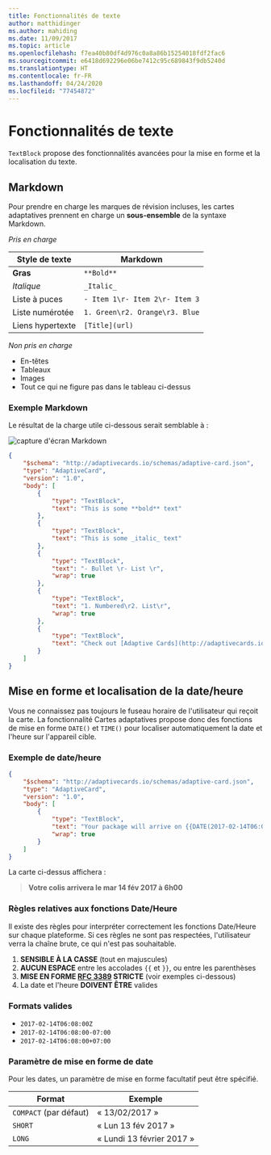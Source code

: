 ```yaml
---
title: Fonctionnalités de texte
author: matthidinger
ms.author: mahiding
ms.date: 11/09/2017
ms.topic: article
ms.openlocfilehash: f7ea40b80df4d976c0a8a86b15254018fdf2fac6
ms.sourcegitcommit: e6418d692296e06be7412c95c689843f9db5240d
ms.translationtype: HT
ms.contentlocale: fr-FR
ms.lasthandoff: 04/24/2020
ms.locfileid: "77454872"
---
```

# <a name="text-features"></a>Fonctionnalités de texte

`TextBlock` propose des fonctionnalités avancées pour la mise en forme et la localisation du texte.

## <a name="markdown"></a>Markdown
Pour prendre en charge les marques de révision incluses, les cartes adaptatives prennent en charge un **sous-ensemble** de la syntaxe Markdown.

_Pris en charge_

| Style de texte      | Markdown |
|-----------------|-----|
| **Gras**        | ```**Bold**``` |
| _Italique_        | ```_Italic_``` |
| Liste à puces     | ```- Item 1\r- Item 2\r- Item 3``` | 
| Liste numérotée   | ```1. Green\r2. Orange\r3. Blue``` |
| Liens hypertexte      | ```[Title](url)``` |

_Non pris en charge_

* En-têtes
* Tableaux
* Images
* Tout ce qui ne figure pas dans le tableau ci-dessus

### <a name="markdown-example"></a>Exemple Markdown

Le résultat de la charge utile ci-dessous serait semblable à :

![capture d'écran Markdown](media/text-features/markdown.png)

```json
{
    "$schema": "http://adaptivecards.io/schemas/adaptive-card.json",
    "type": "AdaptiveCard",
    "version": "1.0",
    "body": [
        {
            "type": "TextBlock",
            "text": "This is some **bold** text"
        },
        {
            "type": "TextBlock",
            "text": "This is some _italic_ text"
        },
        {
            "type": "TextBlock",
            "text": "- Bullet \r- List \r",
            "wrap": true
        },
        {
            "type": "TextBlock",
            "text": "1. Numbered\r2. List\r",
            "wrap": true
        },
        {
            "type": "TextBlock",
            "text": "Check out [Adaptive Cards](http://adaptivecards.io)"
        }
    ]
}
```

## <a name="datetime-formatting-and-localization"></a>Mise en forme et localisation de la date/heure

Vous ne connaissez pas toujours le fuseau horaire de l'utilisateur qui reçoit la carte. La fonctionnalité Cartes adaptatives propose donc des fonctions de mise en forme `DATE()` et `TIME()` pour localiser automatiquement la date et l'heure sur l'appareil cible.

### <a name="datetime-example"></a>Exemple de date/heure

```json
{
    "$schema": "http://adaptivecards.io/schemas/adaptive-card.json",
    "type": "AdaptiveCard",
    "version": "1.0",
    "body": [
        {
            "type": "TextBlock",
            "text": "Your package will arrive on {{DATE(2017-02-14T06:00:00Z, SHORT)}} at {{TIME(2017-02-14T06:00:00Z)}}",
            "wrap": true
        }
    ]
}
```

La carte ci-dessus affichera : 

> **Votre colis arrivera le mar 14 fév 2017 à 6h00**

### <a name="datetime-function-rules"></a>Règles relatives aux fonctions Date/Heure

Il existe des règles pour interpréter correctement les fonctions Date/Heure sur chaque plateforme. Si ces règles ne sont pas respectées, l'utilisateur verra la chaîne brute, ce qui n'est pas souhaitable.

1. **SENSIBLE À LA CASSE** (tout en majuscules)
1. **AUCUN ESPACE** entre les accolades `{{` et `}}`, ou entre les parenthèses
1. **MISE EN FORME [RFC 3389](https://tools.ietf.org/html/rfc3339) STRICTE** (voir exemples ci-dessous)
1. La date et l'heure **DOIVENT ÊTRE** valides

### <a name="valid-formats"></a>Formats valides

* `2017-02-14T06:08:00Z`
* `2017-02-14T06:08:00-07:00`
* `2017-02-14T06:08:00+07:00`

### <a name="date-formatting-param"></a>Paramètre de mise en forme de date

Pour les dates, un paramètre de mise en forme facultatif peut être spécifié.


|       Format        |            Exemple            |
|---------------------|-------------------------------|
| `COMPACT` (par défaut) |          « 13/02/2017 »          |
|       `SHORT`       |     « Lun 13 fév 2017 »     |
|       `LONG`        | « Lundi 13 février 2017 » |

